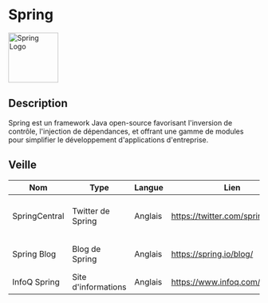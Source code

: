 # Spring
<img src="https://spring.io/img/spring.svg" alt="Spring Logo" width="100" height="100">

## Description
Spring est un framework Java open-source favorisant l'inversion de contrôle, l'injection de dépendances, et offrant une gamme de modules pour simplifier le développement d'applications d'entreprise.

## Veille

Nom | Type | Langue | Lien | Description | Tags | Note
 --- | --- | --- | --- | --- | --- | --- 
SpringCentral | Twitter de Spring | Anglais | https://twitter.com/springcentral | Actualités et astuces de l'équipe Spring | spring | 4 
Spring Blog | Blog de Spring | Anglais | https://spring.io/blog/ | Guides et actualités de Spring | spring | 5
InfoQ Spring | Site d'informations | Anglais | https://www.infoq.com/spring/ | Actualités de Spring | spring | 4.5
